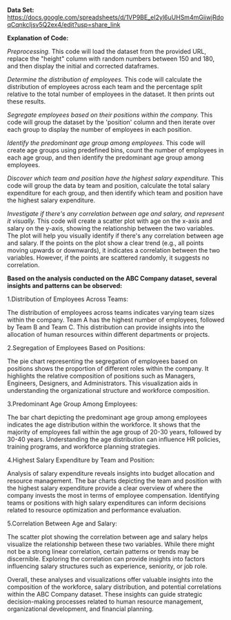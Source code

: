 **Data Set:**
 https://docs.google.com/spreadsheets/d/1VP9BE_eI2yl6uUHSm4mGiiwjRdoqCqnkcIjsv5Q2ex4/edit?usp=share_link

**Explanation of Code:**

_Preprocessing._
This code will load the dataset from the provided URL, replace the "height" column with random numbers between 150 and 180, and then display the initial and corrected dataframes.

_Determine the distribution of employees._
This code will calculate the distribution of employees across each team and the percentage split relative to the total number of employees in the dataset. It then prints out these results.

_Segregate employees based on their positions within the company._
This code will group the dataset by the 'position' column and then iterate over each group to display the number of employees in each position.

_Identify the predominant age group among employees._
This code will create age groups using predefined bins, count the number of employees in each age group, and then identify the predominant age group among employees.

_Discover which team and position have the highest salary expenditure._
This code will group the data by team and position, calculate the total salary expenditure for each group, and then identify which team and position have the highest salary expenditure.

_Investigate if there's any correlation between age and salary, and represent it visually._
This code will create a scatter plot with age on the x-axis and salary on the y-axis, showing the relationship between the two variables. The plot will help you visually identify if there's any correlation between age and salary.
If the points on the plot show a clear trend (e.g., all points moving upwards or downwards), it indicates a correlation between the two variables. However, if the points are scattered randomly, it suggests no correlation.

**Based on the analysis conducted on the ABC Company dataset, several insights and patterns can be observed:**

1.Distribution of Employees Across Teams:

The distribution of employees across teams indicates varying team sizes within the company.
Team A has the highest number of employees, followed by Team B and Team C.
This distribution can provide insights into the allocation of human resources within different departments or projects.

2.Segregation of Employees Based on Positions:

The pie chart representing the segregation of employees based on positions shows the proportion of different roles within the company.
It highlights the relative composition of positions such as Managers, Engineers, Designers, and Administrators.
This visualization aids in understanding the organizational structure and workforce composition.

3.Predominant Age Group Among Employees:

The bar chart depicting the predominant age group among employees indicates the age distribution within the workforce.
It shows that the majority of employees fall within the age group of 20-30 years, followed by 30-40 years.
Understanding the age distribution can influence HR policies, training programs, and workforce planning strategies.

4.Highest Salary Expenditure by Team and Position:

Analysis of salary expenditure reveals insights into budget allocation and resource management.
The bar charts depicting the team and position with the highest salary expenditure provide a clear overview of where the company invests the most in terms of employee compensation.
Identifying teams or positions with high salary expenditures can inform decisions related to resource optimization and performance evaluation.

5.Correlation Between Age and Salary:

The scatter plot showing the correlation between age and salary helps visualize the relationship between these two variables.
While there might not be a strong linear correlation, certain patterns or trends may be discernible.
Exploring the correlation can provide insights into factors influencing salary structures such as experience, seniority, or job role.

Overall, these analyses and visualizations offer valuable insights into the composition of the workforce, salary distribution, and potential correlations within the ABC Company dataset. These insights can guide strategic decision-making processes related to human resource management, organizational development, and financial planning.

